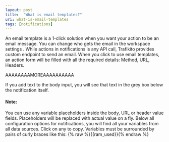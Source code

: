 ```yaml
---
layout: post
title:  "What is email templates?"
uri: what-is-email-templates
tags: [notifications]
---
```


An email template is a 1-click solution when you want your action to be an email message. You can change who gets the email in the workspace settings . While actions in notifications is any API call, Trafikito provides custom endpoint to send an email. When you click to use email templates, an action form will be filled with all the required details: Method, URL, Headers.

AAAAAAAAMOREAAAAAAAAAA

If you add text to the body input, you will see that text in the grey box below the notification itself.

#### Note:

You can use any variable placeholders inside the body, URL or header value fields. Placeholders will be replaced with actual value on a fly. Below all configuration options for notifications, you will find all your variables from all data sources. Click on any to copy. Variables must be surrounded by pairs of curly braces like this: {% raw %}{{ram\_used}}{% endraw %}